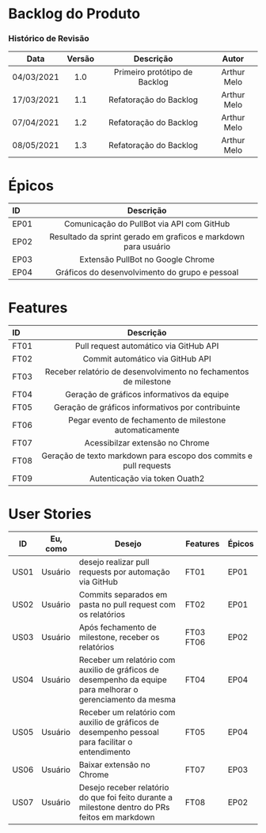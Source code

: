 # Backlog do Produto

### Histórico de Revisão
| Data | Versão | Descrição | Autor |  
| :--: | :--:   | :--:      |  :--:  | 
| 04/03/2021 | 1.0 | Primeiro protótipo de Backlog| Arthur Melo
| 17/03/2021 | 1.1 | Refatoração do Backlog| Arthur Melo
| 07/04/2021 | 1.2 | Refatoração do Backlog| Arthur Melo
| 08/05/2021 | 1.3 | Refatoração do Backlog| Arthur Melo

# Épicos 
| ID | Descrição |
| :---        |    :----:   |       
| EP01 | Comunicação do PullBot via API com GitHub|
| EP02 | Resultado da sprint gerado em graficos e markdown para usuário |
| EP03 | Extensão PullBot no Google Chrome |
| EP04 | Gráficos do desenvolvimento do grupo e pessoal  |
 
# Features
| ID      | Descrição | 
| :---        |    :----:   |       
| FT01 | Pull request automático via GitHub API    |
| FT02 | Commit automático via GitHub API  |
| FT03 | Receber relatório de desenvolvimento no fechamentos de milestone  |  
| FT04 | Geração de gráficos informativos da equipe|
| FT05 | Geração de gráficos informativos por contribuinte|
| FT06 | Pegar evento de fechamento de milestone automaticamente|
| FT07 | Acessibilzar extensão no Chrome|
| FT08 | Geração de texto markdown para escopo dos commits e pull requests   |
| FT09 | Autenticação via token Ouath2  |


# User Stories 
| ID | Eu, como | Desejo | Features | Épicos |
--| -- | -- | -- |  -- | 
| US01 | Usuário | desejo realizar pull requests por automação via GitHub |    FT01 | EP01|
| US02 | Usuário | Commits separados em pasta no pull request com os relatórios | FT02 |  EP01 |
| US03 | Usuário | Após fechamento de milestone, receber os relatórios | FT03 FT06  |  EP02|
| US04 | Usuário  | Receber um relatório com auxilio de gráficos de desempenho da equipe para melhorar o gerenciamento da mesma | FT04 | EP04 |
| US05 | Usuário | Receber um relatório com auxilio de gráficos de desempenho pessoal para facilitar o entendimento  | FT05 | EP04|
| US06 | Usuário | Baixar extensão no Chrome  | FT07 |  EP03|
| US07 | Usuário | Desejo receber relatório do que foi feito durante a milestone dentro do PRs feitos em markdown| FT08 | EP02